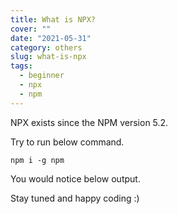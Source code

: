 ```yaml
---
title: What is NPX?
cover: ""
date: "2021-05-31"
category: others
slug: what-is-npx
tags:
  - beginner
  - npx
  - npm
---
```


NPX exists since the NPM version 5.2.

Try to run below command.
```
npm i -g npm
```
You would notice below output.

Stay tuned and happy coding :)
<!--stackedit_data:
eyJoaXN0b3J5IjpbLTY4MTU2ODk0NywzNjg0Nzk5ODhdfQ==
-->